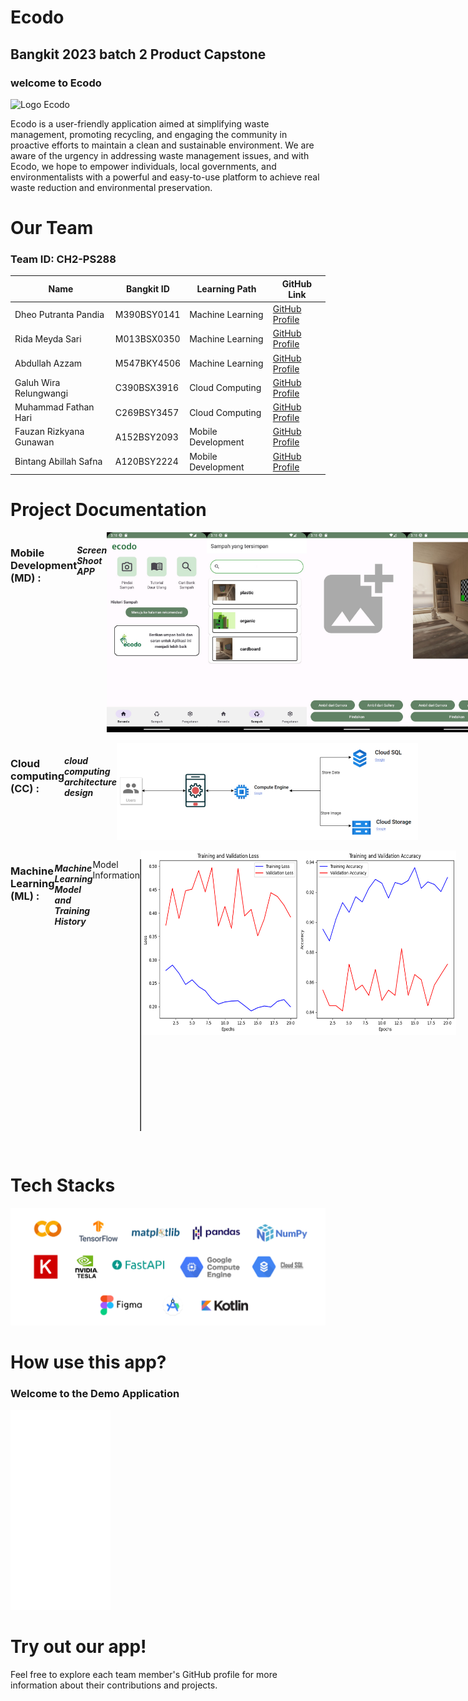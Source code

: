 # Ecodo
## Bangkit 2023 batch 2  Product Capstone
<h3>welcome to Ecodo</h3>

![Logo Ecodo](github_asset/logo_logo_primer.png)

<p>
Ecodo is a user-friendly application aimed at simplifying waste management, promoting recycling, and engaging the community in proactive efforts to maintain a clean and sustainable environment. We are aware of the urgency in addressing waste management issues, and with Ecodo, we hope to empower individuals, local governments, and environmentalists with a powerful and easy-to-use platform to achieve real waste reduction and environmental preservation.</p>

# Our Team

### Team ID: CH2-PS288

| Name                     | Bangkit ID    | Learning Path       | GitHub Link                               |
|--------------------------|---------------|---------------------|-------------------------------------------|
| Dheo Putranta Pandia     | M390BSY0141   | Machine Learning    | [GitHub Profile](https://github.com/dheepss123)  |
| Rida Meyda Sari          | M013BSX0350   | Machine Learning    | [GitHub Profile](https://github.com/meyyrida35)  |
| Abdullah Azzam           | M547BKY4506   | Machine Learning    | [GitHub Profile](https://github.com/Abdulazzam1)|
| Galuh Wira Relungwangi    | C390BSX3916   | Cloud Computing     | [GitHub Profile](https://github.com/Relungwangi)|
| Muhammad Fathan Hari     | C269BSY3457   | Cloud Computing     | [GitHub Profile](https://github.com/MFathanH)   |
| Fauzan Rizkyana Gunawan  | A152BSY2093   | Mobile Development  | [GitHub Profile](https://github.com/fauzanrizkyanag)|
| Bintang Abillah Safna    | A120BSY2224   | Mobile Development  | [GitHub Profile](https://github.com/BintangSafna)|

# Project Documentation
<!DOCTYPE html>
<html lang="id">
<head>
</head>
<body>
  <div style="display: flex; justify-content: space-between;">
<h3>Mobile Development (MD) : </h3>
<h5>Screen Shoot APP</h5>
  <img src="github_asset/ss1.jpeg" alt="Screenshot 1" width="160" height="320">
  <img src="github_asset/ss2.jpeg" alt="Screenshot 2" width="160" height="320">
  <img src="github_asset/ss3.jpeg" alt="Screenshot 3" width="160" height="320">
  <img src="github_asset/ss4.jpeg" alt="Screenshot 4" width="160" height="320">
  <img src="github_asset/ss5.jpeg" alt="Screenshot 4" width="160" height="320">
  </div>
  <br>
  <div style="display: flex; justify-content: space-between;">
  <h3> Cloud computing (CC) : </h3>
  <h5> cloud computing architecture design</h5>
  <img src="github_asset/cc_arcitechtur.png" alt="cc" width="482" height="155">
  </div>
  <br>
  <div style="display: flex; justify-content: space-between;">
  <h3> Machine Learning (ML) : </h3>
  <h5> Machine Learning Model and Training History</h5>
  <p>Model Information</p>
  <table border="1" cellpadding="8">
    <tr>
      <th>Layer (type)</th>
      <th>Output Shape</th>
      <th>Param #</th>
    </tr>
    <tr>
      <td>mobilenetv2_1.00_224 (Functional)</td>
      <td>(None, 7, 7, 1280)</td>
      <td>2257984</td>
    </tr>
    <tr>
      <td>global_average_pooling2d_1 (GlobalAveragePooling2D)</td>
      <td>(None, 1280)</td>
      <td>0</td>
    </tr>
    <tr>
      <td>dense_2 (Dense)</td>
      <td>(None, 128)</td>
      <td>163968</td>
    </tr>
    <tr>
      <td>dropout_1 (Dropout)</td>
      <td>(None, 128)</td>
      <td>0</td>
    </tr>
    <tr>
      <td>dense_3 (Dense)</td>
      <td>(None, 6)</td>
      <td>774</td>
    </tr>
    <tr>
      <td colspan="2">Total params</td>
      <td>2422726 (9.24 MB)</td>
    </tr>
    <tr>
      <td colspan="2">Trainable params</td>
      <td>164742 (643.52 KB)</td>
    </tr>
    <tr>
      <td colspan="2">Non-trainable params</td>
      <td>2257984 (8.61 MB)</td>
    </tr>
  </table>
  <br>
  <img src="github_asset/model_perform.png" alt="cc" width="595" height="295">
  </div>
</body>
</html>
<br>

# Tech Stacks
<img src="github_asset/tech stack.png" alt="cc" width="1080">

# How use this app?

<!DOCTYPE html>
<html lang="en">
<head>
    <meta charset="UTF-8">
    <meta name="viewport" content="width=device-width, initial-scale=1.0">
</head>
<body>
<h3>Welcome to the Demo Application</h3>
<!-- Ganti URL_di_sini dengan URL rekaman layar Anda -->
<iframe width="160" height="320" src="github_asset/demo2.mp4" frameborder="0" allowfullscreen></iframe>

</body>
</html>

# Try out our app!

Feel free to explore each team member's GitHub profile for more information about their contributions and projects.

